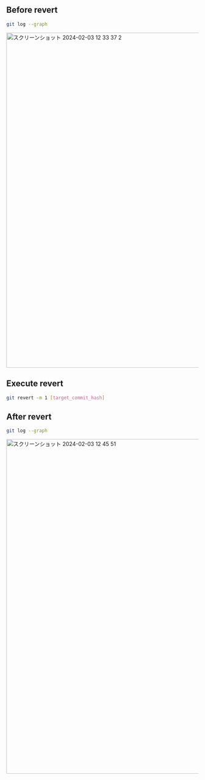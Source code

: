 ## Before revert

```bash
git log --graph
```

<img width="876" alt="スクリーンショット 2024-02-03 12 33 37 2" src="https://github.com/shotatanakait/demo-git-revert/assets/40833446/00796002-31f0-4850-a793-15402516f8ab">

## Execute revert

```bash
git revert -m 1 [target_commit_hash]
```

## After revert

```bash
git log --graph
```

<img width="875" alt="スクリーンショット 2024-02-03 12 45 51" src="https://github.com/shotatanakait/demo-git-revert/assets/40833446/a052f9b1-e31a-4da5-9137-90a9b11a107f">
